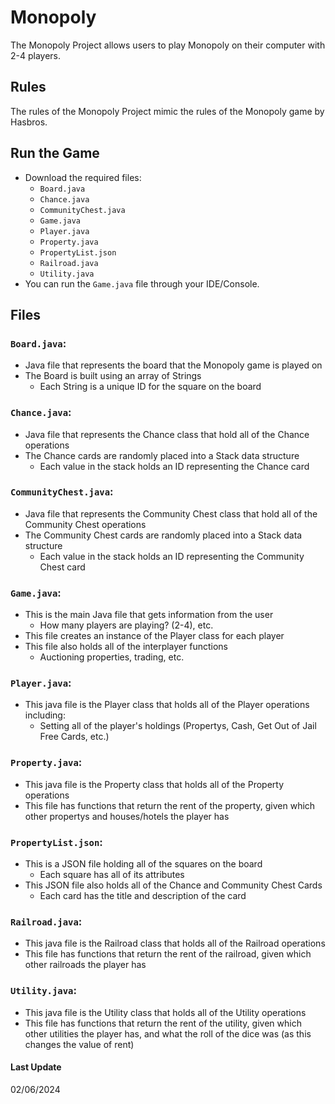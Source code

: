 # Monopoly
The Monopoly Project allows users to play Monopoly on their computer with 2-4 players.

## Rules
The rules of the Monopoly Project mimic the rules of the Monopoly game by Hasbros.

## Run the Game
- Download the required files:
  - `Board.java`
  - `Chance.java`
  - `CommunityChest.java`
  - `Game.java`
  - `Player.java`
  - `Property.java`
  - `PropertyList.json`
  - `Railroad.java`
  - `Utility.java`
- You can run the `Game.java` file through your IDE/Console.

## Files
### `Board.java`:
- Java file that represents the board that the Monopoly game is played on
- The Board is built using an array of Strings
  - Each String is a unique ID for the square on the board
### `Chance.java`:
- Java file that represents the Chance class that hold all of the Chance operations
- The Chance cards are randomly placed into a Stack data structure
  - Each value in the stack holds an ID representing the Chance card
### `CommunityChest.java`:
- Java file that represents the Community Chest class that hold all of the Community Chest operations
- The Community Chest cards are randomly placed into a Stack data structure
  - Each value in the stack holds an ID representing the Community Chest card
### `Game.java`:
- This is the main Java file that gets information from the user
  - How many players are playing? (2-4), etc.
- This file creates an instance of the Player class for each player
- This file also holds all of the interplayer functions
  - Auctioning properties, trading, etc.
### `Player.java`:
- This java file is the Player class that holds all of the Player operations including:
  - Setting all of the player's holdings (Propertys, Cash, Get Out of Jail Free Cards, etc.)
### `Property.java`:
- This java file is the Property class that holds all of the Property operations
- This file has functions that return the rent of the property, given which other propertys and houses/hotels the player has
### `PropertyList.json`:
- This is a JSON file holding all of the squares on the board
  - Each square has all of its attributes
- This JSON file also holds all of the Chance and Community Chest Cards
  - Each card has the title and description of the card
### `Railroad.java`:
- This java file is the Railroad class that holds all of the Railroad operations
- This file has functions that return the rent of the railroad, given which other railroads the player has
### `Utility.java`:
- This java file is the Utility class that holds all of the Utility operations
- This file has functions that return the rent of the utility, given which other utilities the player has, and what the roll of the dice was (as this changes the value of rent)

#### Last Update
02/06/2024
